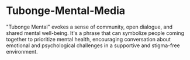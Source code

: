 # Tubonge-Mental-Media
"Tubonge Mental" evokes a sense of community, open dialogue, and shared mental well-being. It's a phrase that can symbolize people coming together to prioritize mental health, encouraging conversation about emotional and psychological challenges in a supportive and stigma-free environment.
